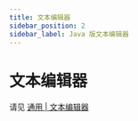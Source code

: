 ```yaml
---
title: 文本编辑器
sidebar_position: 2
sidebar_label: Java 版文本编辑器
---
```


# 文本编辑器

请见 [通用 | 文本编辑器](/preparation/text-editor)
